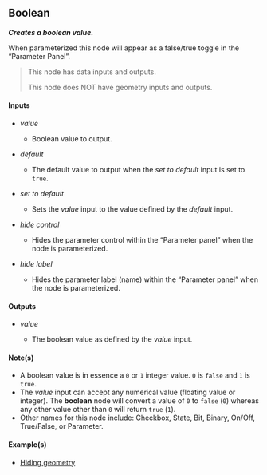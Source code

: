 ## Boolean

**_Creates a boolean value._**

When parameterized this node will appear as a false/true toggle in the “Parameter Panel”.

> This node has data inputs and outputs.
>
> This node does NOT have geometry inputs and outputs.


#### Inputs

* _value_

  * Boolean value to output.

* _default_

  * The default value to output when the _set to default_ input is set to `true`.

* _set to default_

  * Sets the _value_ input to the value defined by the _default_ input.

* _hide control_

  * Hides the parameter control within the “Parameter panel” when the node is parameterized.

* _hide label_

  * Hides the parameter label (name) within the “Parameter panel” when the node is parameterized.


#### Outputs

* _value_

  * The boolean value as defined by the _value_ input.


#### Note(s)



* A boolean value is in essence a `0` or `1` integer value. `0` is `false` and `1` is `true`.
* The _value_ input can accept any numerical value (floating value or integer). The **boolean** node will convert a value of `0` to `false` (`0`) whereas any other value other than `0` will return `true` (`1`).
* Other names for this node include: Checkbox, State, Bit, Binary, On/Off, True/False, or Parameter.


#### Example(s)



* <a href="https://creator.trimble.com/graph?assetURI=whp:89687422-0229-4242-99ba-05c8ab7bba7b&version=latest" target="_blank">Hiding geometry</a>
